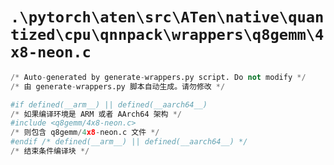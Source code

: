 # `.\pytorch\aten\src\ATen\native\quantized\cpu\qnnpack\wrappers\q8gemm\4x8-neon.c`

```py
/* Auto-generated by generate-wrappers.py script. Do not modify */
/* 由 generate-wrappers.py 脚本自动生成。请勿修改 */

#if defined(__arm__) || defined(__aarch64__)
/* 如果编译环境是 ARM 或者 AArch64 架构 */
#include <q8gemm/4x8-neon.c>
/* 则包含 q8gemm/4x8-neon.c 文件 */
#endif /* defined(__arm__) || defined(__aarch64__) */
/* 结束条件编译块 */
```